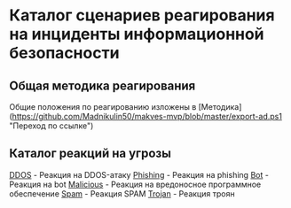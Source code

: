 # Каталог сценариев реагирования на инциденты информационной безопасности

## Общая методика реагирования

  Общие положения по реагированию изложены в [Методика] (https://github.com/Madnikulin50/makves-mvp/blob/master/export-ad.ps1 "Переход по ссылке")
  
 ## Каталог реакций на угрозы
 
 [DDOS](https://github.com/Madnikulin50/makves-resources/blob/master/playbooks/ddos.md "Переход по ссылке")  - Реакция на DDOS-атаку
 [Phishing](https://github.com/Madnikulin50/makves-resources/blob/master/playbooks/phishing.md "Переход по ссылке")  - Реакция на phishing
 [Bot](https://github.com/Madnikulin50/makves-resources/blob/master/playbooks/bot.md "Переход по ссылке")  - Реакция на bot
 [Malicious](https://github.com/Madnikulin50/makves-resources/blob/master/playbooks/malicious.md "Переход по ссылке")  - Реакция на вредоносное программное обеспечение
 [Spam](https://github.com/Madnikulin50/makves-resources/blob/master/playbooks/spam.md "Переход по ссылке")  - Реакция SPAM
 [Trojan](https://github.com/Madnikulin50/makves-resources/blob/master/playbooks/trojan.md "Переход по ссылке")  - Реакция троян
 
